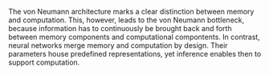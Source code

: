 ---
---

The von Neumann architecture marks a clear distinction between memory and computation. This, however, leads to the von Neumann bottleneck, because information has to continuously be brought back and forth between memory components and computational compontents. In contrast, neural networks merge memory and computation by design. Their parameters house predefined representations, yet inference enables then to support computation.